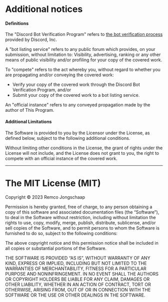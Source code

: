 # Additional notices

#### Definitions

The "Discord Bot Verification Program" refers to [the bot verification process](https://support.discord.com/hc/en-us/articles/360040720412-Bot-Verification-and-Data-Whitelisting) provided by Discord, Inc.

A "bot listing service" refers to any public forum which provides, on your submission, without limitation to: Visibility, advertising, ranking or any other means of public visibility and/or profiling for your copy of the covered work.

To "compete" refers to the act whereby you, without regard to whether you are propagating and/or conveying the covered work:

- Verify your copy of the covered work through the Discord Bot Verification Program, and/or
- Submit your copy of the covered work to a bot listing service.

An "official instance" refers to any conveyed propagation made by the author of This Program.

#### Additional Limitations

The Software is provided to you by the Licensor under the License, as defined below, subject to the following additional conditions.

Without limiting other conditions in the License, the grant of rights under the License will not include, and the License does not grant to you, the right to compete with an official instance of the covered work.

---

# The MIT License (MIT)

Copyright © 2023 Remco Jongschaap

Permission is hereby granted, free of charge, to any person
obtaining a copy of this software and associated documentation
files (the “Software”), to deal in the Software without
restriction, including without limitation the rights to use,
copy, modify, merge, publish, distribute, sublicense, and/or sell
copies of the Software, and to permit persons to whom the
Software is furnished to do so, subject to the following
conditions:

The above copyright notice and this permission notice shall be
included in all copies or substantial portions of the Software.

THE SOFTWARE IS PROVIDED “AS IS”, WITHOUT WARRANTY OF ANY KIND,
EXPRESS OR IMPLIED, INCLUDING BUT NOT LIMITED TO THE WARRANTIES
OF MERCHANTABILITY, FITNESS FOR A PARTICULAR PURPOSE AND
NONINFRINGEMENT. IN NO EVENT SHALL THE AUTHORS OR COPYRIGHT
HOLDERS BE LIABLE FOR ANY CLAIM, DAMAGES OR OTHER LIABILITY,
WHETHER IN AN ACTION OF CONTRACT, TORT OR OTHERWISE, ARISING
FROM, OUT OF OR IN CONNECTION WITH THE SOFTWARE OR THE USE OR
OTHER DEALINGS IN THE SOFTWARE.
